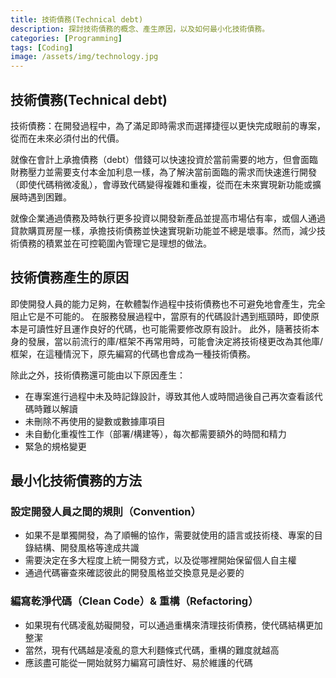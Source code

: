 ```yaml
---
title: 技術債務(Technical debt)
description: 探討技術債務的概念、產生原因，以及如何最小化技術債務。
categories: [Programming]
tags: [Coding]
image: /assets/img/technology.jpg
---
```

## 技術債務(Technical debt)
技術債務：在開發過程中，為了滿足即時需求而選擇捷徑以更快完成眼前的專案，從而在未來必須付出的代價。

就像在會計上承擔債務（debt）借錢可以快速投資於當前需要的地方，但會面臨財務壓力並需要支付本金加利息一樣，為了解決當前面臨的需求而快速進行開發（即使代碼稍微凌亂），會導致代碼變得複雜和重複，從而在未來實現新功能或擴展時遇到困難。

就像企業通過債務及時執行更多投資以開發新產品並提高市場佔有率，或個人通過貸款購買房屋一樣，承擔技術債務並快速實現新功能並不總是壞事。然而，減少技術債務的積累並在可控範圍內管理它是理想的做法。

## 技術債務產生的原因
即使開發人員的能力足夠，在軟體製作過程中技術債務也不可避免地會產生，完全阻止它是不可能的。
在服務發展過程中，當原有的代碼設計遇到瓶頸時，即使原本是可讀性好且運作良好的代碼，也可能需要修改原有設計。
此外，隨著技術本身的發展，當以前流行的庫/框架不再常用時，可能會決定將技術棧更改為其他庫/框架，在這種情況下，原先編寫的代碼也會成為一種技術債務。

除此之外，技術債務還可能由以下原因產生：
- 在專案進行過程中未及時記錄設計，導致其他人或時間過後自己再次查看該代碼時難以解讀
- 未刪除不再使用的變數或數據庫項目
- 未自動化重複性工作（部署/構建等），每次都需要額外的時間和精力
- 緊急的規格變更

## 最小化技術債務的方法
### 設定開發人員之間的規則（Convention）
- 如果不是單獨開發，為了順暢的協作，需要就使用的語言或技術棧、專案的目錄結構、開發風格等達成共識
- 需要決定在多大程度上統一開發方式，以及從哪裡開始保留個人自主權
- 通過代碼審查來確認彼此的開發風格並交換意見是必要的

### 編寫乾淨代碼（Clean Code）& 重構（Refactoring）
- 如果現有代碼凌亂妨礙開發，可以通過重構來清理技術債務，使代碼結構更加整潔
- 當然，現有代碼越是凌亂的意大利麵條式代碼，重構的難度就越高
- 應該盡可能從一開始就努力編寫可讀性好、易於維護的代碼
